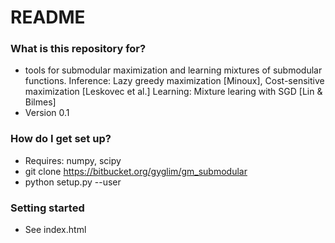 # README #


### What is this repository for? ###

* tools for submodular maximization and learning mixtures of submodular functions.
Inference: Lazy greedy maximization [Minoux], Cost-sensitive maximization [Leskovec et al.]
Learning: Mixture learing with SGD [Lin & Bilmes]
* Version 0.1

### How do I get set up? ###

* Requires: numpy, scipy
* git clone https://bitbucket.org/gyglim/gm_submodular
* python setup.py --user

### Setting started ###
* See index.html